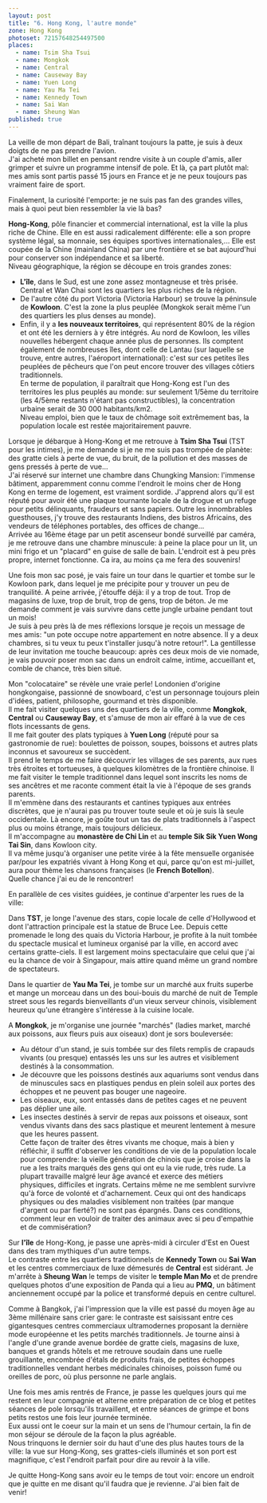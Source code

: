 ```yaml
---
layout: post
title: "6. Hong Kong, l'autre monde"
zone: Hong Kong
photoset: 72157648254497500
places:
  - name: Tsim Sha Tsui
  - name: Mongkok
  - name: Central
  - name: Causeway Bay
  - name: Yuen Long
  - name: Yau Ma Tei
  - name: Kennedy Town
  - name: Sai Wan
  - name: Sheung Wan
published: true
---
```


La veille de mon départ de Bali, traînant toujours la patte, je suis à deux doigts de ne pas prendre l'avion.  
J'ai acheté mon billet en pensant rendre visite à un couple d'amis, aller grimper et suivre un programme intensif de pole. Et là, ça part plutôt mal: mes amis sont partis passé 15 jours en France et je ne peux toujours pas vraiment faire de sport.

Finalement, la curiosité l'emporte: je ne suis pas fan des grandes villes, mais à quoi peut bien ressembler la vie là bas?

**Hong-Kong**, pôle financier et commercial international, est la ville la plus riche de Chine. Elle en est aussi radicalement différente: elle a son propre système légal, sa monnaie, ses équipes sportives internationales,... Elle est coupée de la Chine (mainland China) par une frontière et se bat aujourd'hui pour conserver son indépendance et sa liberté.  
Niveau géographique, la région se découpe en trois grandes zones:  
* **L'île**, dans le Sud, est une zone assez montagneuse et très prisée. Central et Wan Chai sont les quartiers les plus riches de la région.  
* De l'autre côté du port Victoria (Victoria Harbour) se trouve la péninsule de **Kowloon**. C'est la zone la plus peuplée (Mongkok serait même l'un des quartiers les plus denses au monde).  
* Enfin, il y a **les nouveaux territoires**, qui représentent 80% de la région et ont été les derniers à y être intégrés. Au nord de Kowloon, les villes nouvelles hébergent chaque année plus de personnes. Ils comptent également de nombreuses îles, dont celle de Lantau (sur laquelle se trouve, entre autres, l'aéroport international): c'est sur ces petites îles peuplées de pêcheurs que l'on peut encore trouver des villages côtiers traditionnels.  
En terme de population, il paraîtrait que Hong-Kong est l'un des territoires les plus peuplés au monde: sur seulement 1/5ème du territoire (les 4/5ème restants n'étant pas constructibles), la concentration urbaine serait de 30 000 habitants/km2.  
Niveau emploi, bien que le taux de chômage soit extrêmement bas, la population locale est restée majoritairement pauvre.  

Lorsque je débarque à Hong-Kong et me retrouve à **Tsim Sha Tsui** (TST pour les intimes), je me demande si je ne me suis pas trompée de planète: des gratte ciels à perte de vue, du bruit, de la pollution et des masses de gens pressés à perte de vue...  
J'ai réservé sur internet une chambre dans Chungking Mansion: l'immense bâtiment, apparemment connu comme l'endroit le moins cher de Hong Kong en terme de logement, est vraiment sordide. J'apprend alors qu'il est réputé pour avoir été une plaque tournante locale de la drogue et un refuge pour petits délinquants, fraudeurs et sans papiers. Outre les innombrables guesthouses, j'y trouve des restaurants Indiens, des bistros Africains, des vendeurs de téléphones portables, des offices de change...  
Arrivée au 16ème étage par un petit ascenseur bondé surveillé par caméra, je me retrouve dans une chambre minuscule: à peine la place pour un lit, un mini frigo et un "placard" en guise de salle de bain. L'endroit est à peu près propre, internet fonctionne. Ca ira, au moins ça me fera des souvenirs!

Une fois mon sac posé, je vais faire un tour dans le quartier et tombe sur le Kowloon park, dans lequel je me précipite pour y trouver un peu de tranquilité. A peine arrivée, j'étouffe déjà: il y a trop de tout. Trop de magasins de luxe, trop de bruit, trop de gens, trop de béton. Je me demande comment je vais survivre dans cette jungle urbaine pendant tout un mois!  
Je suis à peu près là de mes réflexions lorsque je reçois un message de mes amis: "un pote occupe notre appartement en notre absence. Il y a deux chambres, si tu veux tu peux t'installer jusqu'à notre retour!". La gentillesse de leur invitation me touche beaucoup: après ces deux mois de vie nomade, je vais pouvoir poser mon sac dans un endroit calme, intime, accueillant et, comble de chance, très bien situé.

Mon "colocataire" se révèle une vraie perle! Londonien d'origine hongkongaise, passionné de snowboard, c'est un personnage toujours plein d'idées, patient, philosophe, gourmand et très disponible.  
Il me fait visiter quelques uns des quartiers de la ville, comme **Mongkok**, **Central** ou **Causeway Bay**, et s'amuse de mon air effaré à la vue de ces flots incessants de gens.  
Il me fait gouter des plats typiques à **Yuen Long** (réputé pour sa gastronomie de rue): boulettes de poisson, soupes, boissons et autres plats inconnus et savoureux se succèdent.  
Il prend le temps de me faire découvrir les villages de ses parents, aux rues très étroites et tortueuses, à quelques kilomètres de la frontière chinoise. Il me fait visiter le temple traditionnel dans lequel sont inscrits les noms de ses ancêtres et me raconte comment était la vie à l'époque de ses grands parents.  
Il m'emmène dans des restaurants et cantines typiques aux entrées discrètes, que je n'aurai pas pu trouver toute seule et où je suis là seule occidentale. Là encore, je goûte tout un tas de plats traditionnels à l'aspect plus ou moins étrange, mais toujours délicieux.  
Il m'accompagne au **monastère de Chi Lin** et au **temple Sik Sik Yuen Wong Tai Sin**, dans Kowloon city.  
Il va même jusqu'à organiser une petite virée à la fête mensuelle organisée par/pour les expatriés vivant à Hong Kong et qui, parce qu'on est mi-juillet, aura pour thème les chansons françaises (le **French Botellon**).  
Quelle chance j'ai eu de le rencontrer!

En parallèle de ces visites guidées, je continue d'arpenter les rues de la ville:

Dans **TST**, je longe l'avenue des stars, copie locale de celle d'Hollywood et dont l'attraction principale est la statue de Bruce Lee. Depuis cette promenade le long des quais du Victoria Harbour, je profite à la nuit tombée du spectacle musical et lumineux organisé par la ville, en accord avec certains gratte-ciels. Il est largement moins spectaculaire que celui que j'ai eu la chance de voir à Singapour, mais attire quand même un grand nombre de spectateurs.  

Dans le quartier de **Yau Ma Tei**, je tombe sur un marché aux fruits superbe et mange un morceau dans un des boui-bouis du marché de nuit de Temple street sous les regards bienveillants d'un vieux serveur chinois, visiblement heureux qu'une étrangère s'intéresse à la cuisine locale.

A **Mongkok**, je m'organise une journée "marchés" (ladies market, marché aux poissons, aux fleurs puis aux oiseaux) dont je sors bouleversée:  
* Au détour d'un stand, je suis tombée sur des filets remplis de crapauds vivants (ou presque) entassés les uns sur les autres et visiblement destinés à la consommation.  
* Je découvre que les poissons destinés aux aquariums sont vendus dans de minuscules sacs en plastiques pendus en plein soleil aux portes des échoppes et ne peuvent pas bouger une nageoire.  
* Les oiseaux, eux, sont entassés dans de petites cages et ne peuvent pas déplier une aile.  
* Les insectes destinés à servir de repas aux poissons et oiseaux, sont vendus vivants dans des sacs plastique et meurent lentement à mesure que les heures passent.  
Cette façon de traiter des êtres vivants me choque, mais à bien y réfléchir, il suffit d'observer les conditions de vie de la population locale pour comprendre: la vieille génération de chinois que je croise dans la rue a les traits marqués des gens qui ont eu la vie rude, très rude. La plupart travaille malgré leur âge avancé et exerce des métiers physiques, difficiles et ingrats. Certains même ne me semblent survivre qu'à force de volonté et d'acharnement. Ceux qui ont des handicaps physiques ou des maladies visiblement non traitées (par manque d'argent ou par fierté?) ne sont pas épargnés. Dans ces conditions, comment leur en vouloir de traiter des animaux avec si peu d'empathie et de commisération?

Sur **l'île** de Hong-Kong, je passe une après-midi à circuler d'Est en Ouest dans des tram mythiques d'un autre temps.  
Le contraste entre les quartiers traditionnels de **Kennedy Town** ou **Sai Wan** et les centres commerciaux de luxe démesurés de **Central** est sidérant. Je m'arrête à **Sheung Wan** le temps de visiter le **temple Man Mo** et de prendre quelques photos d'une exposition de Panda qui a lieu au **PMQ**, un bâtiment anciennement occupé par la police et transformé depuis en centre culturel.

Comme à Bangkok, j'ai l'impression que la ville est passé du moyen âge au 3ème millénaire sans crier gare: le contraste est saisissant entre ces gigantesques centres commerciaux ultramodernes proposant la dernière mode européenne et les petits marchés traditionnels. Je tourne ainsi à l'angle d'une grande avenue bordée de gratte ciels, magasins de luxe, banques et grands hôtels et me retrouve soudain dans une ruelle grouillante, encombrée d'étals de produits frais, de petites échoppes traditionnelles vendant herbes médicinales chinoises, poisson fumé ou oreilles de porc, où plus personne ne parle anglais.  

Une fois mes amis rentrés de France, je passe les quelques jours qui me restent en leur compagnie et alterne entre préparation de ce blog et petites séances de pole lorsqu'ils travaillent, et entre séances de grimpe et bons petits restos une fois leur journée terminée.  
Eux aussi ont le coeur sur la main et un sens de l'humour certain, la fin de mon séjour se déroule de la façon la plus agréable.  
Nous trinquons le dernier soir du haut d'une des plus hautes tours de la ville: la vue sur Hong-Kong, ses grattes-ciels illuminés et son port est magnifique, c'est l'endroit parfait pour dire au revoir à la ville.

Je quitte Hong-Kong sans avoir eu le temps de tout voir: encore un endroit que je quitte en me disant qu'il faudra que je revienne. J'ai bien fait de venir!
